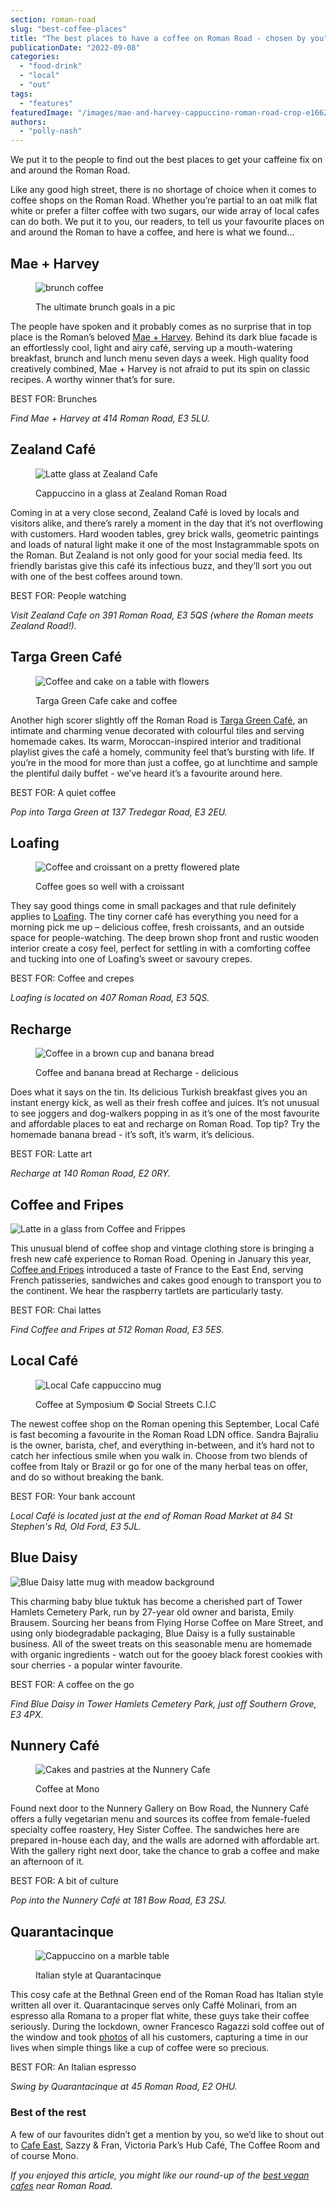 ```yaml
---
section: roman-road
slug: "best-coffee-places"
title: "The best places to have a coffee on Roman Road - chosen by you"
publicationDate: "2022-09-08"
categories: 
  - "food-drink"
  - "local"
  - "out"
tags: 
  - "features"
featuredImage: "/images/mae-and-harvey-cappuccino-roman-road-crop-e1662650110554.jpg"
authors: 
  - "polly-nash"
---
```


We put it to the people to find out the best places to get your caffeine fix on and around the Roman Road.

Like any good high street, there is no shortage of choice when it comes to coffee shops on the Roman Road. Whether you’re partial to an oat milk flat white or prefer a filter coffee with two sugars, our wide array of local cafes can do both. We put it to you, our readers, to tell us your favourite places on and around the Roman to have a coffee, and here is what we found…

## Mae + Harvey

<figure>

![brunch coffee](/images/mae-and-harvey-brunch-1024x682.jpg)

<figcaption>

The ultimate brunch goals in a pic

</figcaption>

</figure>

The people have spoken and it probably comes as no surprise that in top place is the Roman’s beloved [Mae + Harvey](https://romanroadlondon.com/mae-and-harvey-expansion-natasha-sayliss/). Behind its dark blue facade is an effortlessly cool, light and airy café, serving up a mouth-watering breakfast, brunch and lunch menu seven days a week. High quality food creatively combined, Mae + Harvey is not afraid to put its spin on classic recipes. A worthy winner that’s for sure. 

BEST FOR: Brunches

_Find Mae + Harvey at 414 Roman Road, E3 5LU._

## Zealand Café

<figure>

![Latte glass at Zealand Cafe](/images/Zealand-roman-road-coffee-1024x683.jpg)

<figcaption>

Cappuccino in a glass at Zealand Roman Road

</figcaption>

</figure>

Coming in at a very close second, Zealand Café is loved by locals and visitors alike, and there’s rarely a moment in the day that it’s not overflowing with customers. Hard wooden tables, grey brick walls, geometric paintings and loads of natural light make it one of the most Instagrammable spots on the Roman. But Zealand is not only good for your social media feed. Its friendly baristas give this café its infectious buzz, and they’ll sort you out with one of the best coffees around town.

BEST FOR: People watching

_Visit Zealand Cafe on 391 Roman Road, E3 5QS (where the Roman meets Zealand Road!)._ 

## Targa Green Café

<figure>

![Coffee and cake on a table with flowers](/images/Targa-green-cafe-roman-road-1024x683.jpg)

<figcaption>

Targa Green Cafe cake and coffee

</figcaption>

</figure>

Another high scorer slightly off the Roman Road is [Targa Green Café](https://romanroadlondon.com/targa-green-cafe-vegan-review/), an intimate and charming venue decorated with colourful tiles and serving homemade cakes. Its warm, Moroccan-inspired interior and traditional playlist gives the café a homely, community feel that’s bursting with life. If you’re in the mood for more than just a coffee, go at lunchtime and sample the plentiful daily buffet - we’ve heard it’s a favourite around here.

BEST FOR: A quiet coffee

_Pop into Targa Green at 137 Tredegar Road, E3 2EU._

## Loafing

<figure>

![Coffee and croissant on a pretty flowered plate](/images/Loafing-coffee-photo-roman-road-resize-1024x683.jpg)

<figcaption>

Coffee goes so well with a croissant

</figcaption>

</figure>

They say good things come in small packages and that rule definitely applies to [Loafing](https://romanroadlondon.com/loafing-coffee-crepe-shop-reopens/). The tiny corner café has everything you need for a morning pick me up – delicious coffee, fresh croissants, and an outside space for people-watching. The deep brown shop front and rustic wooden interior create a cosy feel, perfect for settling in with a comforting coffee and tucking into one of Loafing’s sweet or savoury crepes. 

BEST FOR: Coffee and crepes

_Loafing is located on 407 Roman Road, E3 5QS._

## Recharge

<figure>

![Coffee in a brown cup and banana bread](/images/Recharge-cafe-roman-road-1024x683.jpg)

<figcaption>

Coffee and banana bread at Recharge - delicious

</figcaption>

</figure>

Does what it says on the tin. Its delicious Turkish breakfast gives you an instant energy kick, as well as their fresh coffee and juices. It’s not unusual to see joggers and dog-walkers popping in as it’s one of the most favourite and affordable places to eat and recharge on Roman Road. Top tip? Try the homemade banana bread - it’s soft, it’s warm, it’s delicious.

BEST FOR: Latte art

_Recharge at 140 Roman Road, E2 0RY._

## Coffee and Fripes

![Latte in a glass from Coffee and Frippes](/images/coffee-and-frippes-coffee-1024x683.jpg)

This unusual blend of coffee shop and vintage clothing store is bringing a fresh new café experience to Roman Road. Opening in January this year, [Coffee and Fripes](https://romanroadlondon.com/coffee-fripes-cafe-open/) introduced a taste of France to the East End, serving French patisseries, sandwiches and cakes good enough to transport you to the continent. We hear the raspberry tartlets are particularly tasty.

BEST FOR: Chai lattes

_Find Coffee and Fripes at 512 Roman Road, E3 5ES._  

## Local Café

<figure>

![Local Cafe cappuccino mug](/images/local-cafe-coffee-1024x683.jpg)

<figcaption>

Coffee at Symposium © Social Streets C.I.C

</figcaption>

</figure>

The newest coffee shop on the Roman opening this September, Local Café is fast becoming a favourite in the Roman Road LDN office. Sandra Bajraliu is the owner, barista, chef, and everything in-between, and it’s hard not to catch her infectious smile when you walk in. Choose from two blends of coffee from Italy or Brazil or go for one of the many herbal teas on offer, and do so without breaking the bank.

BEST FOR: Your bank account

_Local Café is located just at the end of Roman Road Market at 84 St Stephen's Rd, Old Ford, E3 5JL._

## Blue Daisy

![Blue Daisy latte mug with meadow background](/images/blue-daisy-coffee-1024x683.jpg)

This charming baby blue tuktuk has become a cherished part of Tower Hamlets Cemetery Park, run by 27-year old owner and barista, Emily Brausem. Sourcing her beans from Flying Horse Coffee on Mare Street, and using only biodegradable packaging, Blue Daisy is a fully sustainable business. All of the sweet treats on this seasonable menu are homemade with organic ingredients - watch out for the gooey black forest cookies with sour cherries - a popular winter favourite.

BEST FOR: A coffee on the go

_Find Blue Daisy in Tower Hamlets Cemetery Park, just off Southern Grove, E3 4PX._

## Nunnery Café

<figure>

![Cakes and pastries at the Nunnery Cafe](/images/nunnery-cafe-opens-3-1024x683.jpg)

<figcaption>

Coffee at Mono

</figcaption>

</figure>

Found next door to the Nunnery Gallery on Bow Road, the Nunnery Café offers a fully vegetarian menu and sources its coffee from female-fueled specialty coffee roastery, Hey Sister Coffee. The sandwiches here are prepared in-house each day, and the walls are adorned with affordable art. With the gallery right next door, take the chance to grab a coffee and make an afternoon of it.

BEST FOR: A bit of culture

_Pop into the Nunnery Café at 181 Bow Road, E3 2SJ._

## Quarantacinque

<figure>

![Cappuccino on a marble table](/images/Quarantacinque-coffee-roman-road-1024x573.jpg)

<figcaption>

Italian style at Quarantacinque

</figcaption>

</figure>

This cosy cafe at the Bethnal Green end of the Roman Road has Italian style written all over it. Quarantacinque serves only Caffé Molinari, from an espresso alla Romana to a proper flat white, these guys take their coffee seriously. During the lockdown, owner Francesco Ragazzi sold coffee out of the window and took [photos](https://romanroadlondon.com/lockdown-photo-essay-quarantacinque-francesco-ragazzi/) of all his customers, capturing a time in our lives when simple things like a cup of coffee were so precious. 

BEST FOR: An Italian espresso

_Swing by Quarantacinque at 45 Roman Road, E2 OHU._

### Best of the rest

A few of our favourites didn’t get a mention by you, so we’d like to shout out to [Cafe East](https://romanroadlondon.com/cafe-east-roman-road-mustafa-has-interview/), Sazzy & Fran, Victoria Park’s Hub Café, The Coffee Room and of course Mono. 

_If you enjoyed this article, you might like our round-up of the [best vegan cafes](https://romanroadlondon.com/best-local-vegan-vegetarian-cafes-shops/) near Roman Road._ 


